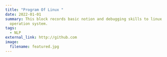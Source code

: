 ```yaml
---
title: "Program Of Linux "
date: 2022-01-01
summary: T﻿his block records basic notion and debugging skills to linux
  operation system.
tags:
  - NLP
external_link: http://github.com
image:
  filename: featured.jpg
---
```


